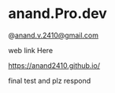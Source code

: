 # anand.Pro.dev

@anand.v.2410@gmail.com

web link Here

https://anand2410.github.io/

final test and plz respond



